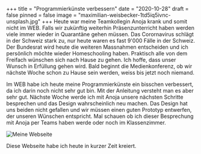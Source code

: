 +++
title = "Programmierkünste verbessern"
date = "2020-10-28"
draft = false
pinned = false
image = "maximilian-weisbecker-1td5iq5ivnc-unsplash.jpg"
+++
Heute war meine Teamkollegin Anoja krank und somit nicht im WEB. Falls wir zukünftig weiterhin Präsenzunterricht haben werden viele immer wieder in Quarantäne gehen müssen. Das Corornavirus schlägt in der Schweiz stark zu, nur heute waren es fast 9'000 Fälle in der Schweiz. Der Bundesrat wird heute die weiteren Massnahmen entscheiden und ich persönlich möchte wieder Homeschooling haben. Praktisch alle von dem Freifach wünschen sich nach Hause zu gehen. Ich hoffe, dass unser Wunsch in Erfüllung gehen wird. Bald beginnt die Medienkonferenz, ob wir nächste Woche schon zu Hause sein werden, weiss bis jetzt noch niemand.

Im WEB habe ich heute meine Programmierkünste ein bisschen verbessert, da ich darin noch nicht sehr gut bin. Mit der Anleitung versteht man es aber sehr gut. Nächste Woche werde ich mit Anoja unsere nächsten Schritte besprechen und das Design wahrscheinlich neu machen. Das Design hat uns beiden nicht gefallen und wir müssen einen guten Prototyp entwerfen, der unseren Wünschen entspricht. Mal schauen ob ich dieser Besprechung mit Anoja per Teams haben werde oder noch im Klassenzimmer.                                                                                                                                                                            

![](print-screen.png "Meine Webseite")

Diese Webseite habe ich heute in kurzer Zeit kreiert.